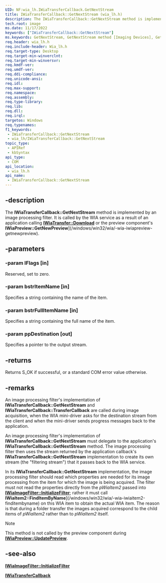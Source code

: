 ```yaml
---
UID: NF:wia_lh.IWiaTransferCallback.GetNextStream
title: IWiaTransferCallback::GetNextStream (wia_lh.h)
description: The IWiaTransferCallback::GetNextStream method is implemented by an image processing filter.
tech.root: image
ms.date: 11/17/2022
keywords: ["IWiaTransferCallback::GetNextStream"]
ms.keywords: GetNextStream, GetNextStream method [Imaging Devices], GetNextStream method [Imaging Devices],IWiaTransferCallback interface, IWiaTransferCallback interface [Imaging Devices],GetNextStream method, IWiaTransferCallback.GetNextStream, IWiaTransferCallback::GetNextStream, IWiaTransfercallback_155c3198-1ed9-46a9-b6d8-0d6029bf0803.xml, image.iwiatransfercallback_getnextstream, wia_lh/IWiaTransferCallback::GetNextStream
req.header: wia_lh.h
req.include-header: Wia_lh.h
req.target-type: Desktop
req.target-min-winverclnt: 
req.target-min-winversvr: 
req.kmdf-ver: 
req.umdf-ver: 
req.ddi-compliance: 
req.unicode-ansi: 
req.idl: 
req.max-support: 
req.namespace: 
req.assembly: 
req.type-library: 
req.lib: 
req.dll: 
req.irql: 
targetos: Windows
req.typenames: 
f1_keywords:
 - IWiaTransferCallback::GetNextStream
 - wia_lh/IWiaTransferCallback::GetNextStream
topic_type:
 - APIRef
 - kbSyntax
api_type:
 - COM
api_location:
 - wia_lh.h
api_name:
 - IWiaTransferCallback::GetNextStream
---
```


## -description

The **IWiaTransferCallback::GetNextStream** method is implemented by an image processing filter. It is called by the WIA service as a result of an application calling [**IWiaTransfer::Download**](/windows/win32/wia/-wia-iwiatransfer-download) or the preview component's **IWiaPreview::GetNewPreview**](/windows/win32/wia/-wia-iwiapreview-getnewpreview).

## -parameters

### -param lFlags [in]

Reserved, set to zero.

### -param bstrItemName [in]

Specifies a string containing the name of the item.

### -param bstrFullItemName [in]

Specifies a string containing the full name of the item.

### -param ppDestination [out]

Specifies a pointer to the output stream.

## -returns

Returns S_OK if successful, or a standard COM error value otherwise.

## -remarks

An image processing filter's implementation of **IWiaTransferCallback::GetNextStream** and **IWiaTransferCallback::TransferCallback** are called during image acquisition, when the WIA mini-driver asks for the destination stream from the client and when the mini-driver sends progress messages back to the application.

An image processing filter's implementation of **IWiaTransferCallback::GetNextStream** must delegate to the application's **IWiaTransferCallback::GetNextStream** method. The image processing filter then uses the stream returned by the application callback's **IWiaTransferCallback::GetNextStream** implementation to create its own stream (the "filtering stream") that it passes back to the WIA service.

In its **IWiaTransferCallback::GetNextStream** implementation, the image processing filter should read which properties are needed for its image processing from the item for which the image is being acquired. The filter must not read the properties directly from the *pWiaItem2* passed into [**IWiaImageFilter::InitializeFilter**](nf-wia_lh-iwiaimagefilter-initializefilter.md); rather it must call **IWiaItem2::FindItemByName**](/windows/win32/wia/-wia-iwiaitem2-finditembyname) on this WIA item to obtain the actual WIA item. The reason is that during a folder transfer the images acquired correspond to the child items of *pWiaItem2* rather than to *pWiaItem2* itself.

> [!NOTE]
> This method is not called by the preview component during [**IWiaPreview::UpdatePreview**](/windows/win32/wia/-wia-iwiapreview-updatepreview).

## -see-also

[**IWiaImageFilter::InitializeFilter**](nf-wia_lh-iwiaimagefilter-initializefilter.md)

[**IWiaTransferCallback**](nn-wia_lh-iwiatransfercallback.md)
